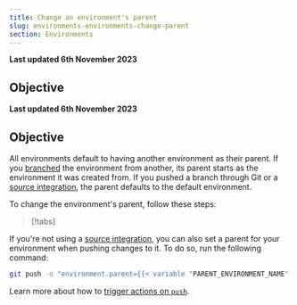 ```yaml
---
title: Change an environment's parent
slug: environments-environments-change-parent
section: Environments
---
```


**Last updated 6th November 2023**



## Objective  

**Last updated 6th November 2023**



## Objective  

All environments default to having another environment as their parent.
If you [branched](../../glossary#branch) the environment from another,
its parent starts as the environment it was created from.
If you pushed a branch through Git or a [source integration](../integrations/source/_index.md),
the parent defaults to the default environment.

To change the environment's parent, follow these steps:

> [!tabs]      

If you're not using a [source integration](../integrations-source),
you can also set a parent for your environment when pushing changes to it.
To do so, run the following command:

```bash
git push -o "environment.parent={{< variable "PARENT_ENVIRONMENT_NAME" >}}"
```

Learn more about how to [trigger actions on `push`](../#push-options).

